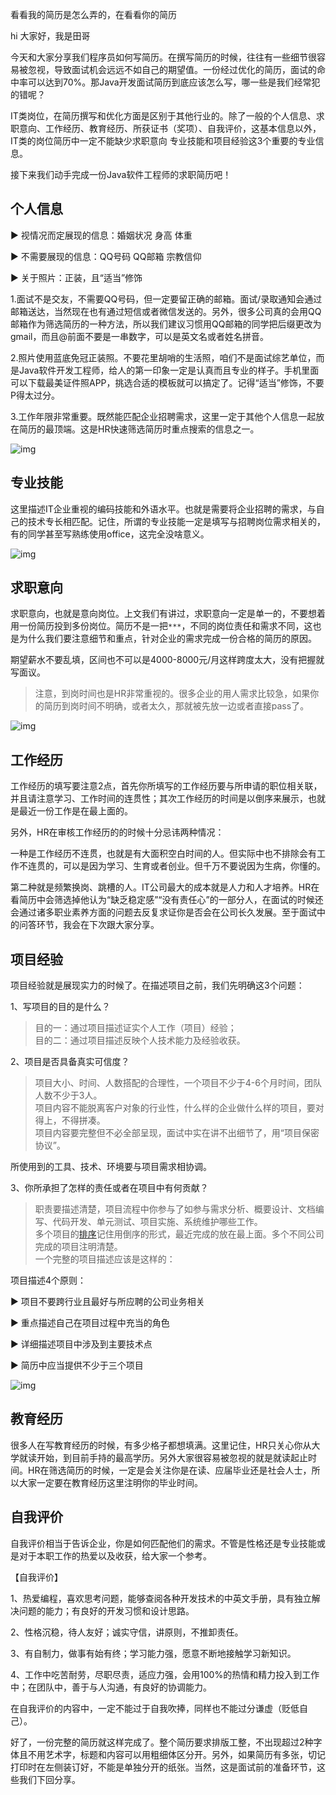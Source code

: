 看看我的简历是怎么弄的，在看看你的简历

 hi 大家好，我是田哥

今天和大家分享我们程序员如何写简历。在撰写简历的时候，往往有一些细节很容易被忽视，导致面试机会远远不如自己的期望值。一份经过优化的简历，面试的命中率可以达到70%。那Java开发面试简历到底应该怎么写，哪一些是我们经常犯的错呢？ 

 IT类岗位，在简历撰写和优化方面是区别于其他行业的。除了一般的个人信息、求职意向、工作经历、教育经历、所获证书（奖项）、自我评价，这基本信息以外，IT类的岗位简历中一定不能缺少求职意向 专业技能和项目经验这3个重要的专业信息。 

 接下来我们动手完成一份Java软件工程师的求职简历吧！ 

## 个人信息 

 ▶ 视情况而定展现的信息：婚姻状况 身高 体重 

 ▶ 不需要展现的信息：QQ号码 QQ邮箱 宗教信仰 

 ▶ 关于照片：正装，且“适当”修饰 

 1.面试不是交友，不需要QQ号码，但一定要留正确的邮箱。面试/录取通知会通过邮箱送达，当然现在也有通过短信或者微信发送的。另外，很多公司真的会用QQ邮箱作为筛选简历的一种方法，所以我们建议习惯用QQ邮箱的同学把后缀更改为gmail，而且@前面不要是一串数字，可以是英文名或者姓名拼音。 

 2.照片使用蓝底免冠正装照。不要花里胡哨的生活照，咱们不是面试综艺单位，而是Java软件开发工程师，给人的第一印象一定是认真而且专业的样子。手机里面可以下载最美证件照APP，挑选合适的模板就可以搞定了。记得“适当”修饰，不要P得太过分。 

 3.工作年限非常重要。既然能匹配企业招聘需求，这里一定于其他个人信息一起放在简历的最顶端。这是HR快速筛选简历时重点搜索的信息之一。 

![img](E:\other\网络\assets\v2-1eecaf915ebc657faf2c7edbde93608f_720w.jpg) 

## 专业技能 

 这里描述IT企业重视的编码技能和外语水平。也就是需要将企业招聘的需求，与自己的技术专长相匹配。记住，所谓的专业技能一定是填写与招聘岗位需求相关的，有的同学甚至写熟练使用office，这完全没啥意义。

![img](E:\other\网络\assets\v2-83cede95ada74a21e2de3769a271c3ea_720w.jpg) 

## 求职意向 

 求职意向，也就是意向岗位。上文我们有讲过，求职意向一定是单一的，不要想着用一份简历投到多份岗位。简历不是一把`***`，不同的岗位责任和需求不同，这也是为什么我们要注意细节和重点，针对企业的需求完成一份合格的简历的原因。 

期望薪水不要乱填，区间也不可以是4000-8000元/月这样跨度太大，没有把握就写面议。 

> 注意，到岗时间也是HR非常重视的。很多企业的用人需求比较急，如果你的简历到岗时间不明确，或者太久，那就被先放一边或者直接pass了。 

![img](E:\other\网络\assets\v2-1c110ee185482dc486b3d051f34b1110_720w.jpg) 

## 工作经历 

工作经历的填写要注意2点，首先你所填写的工作经历要与所申请的职位相关联，并且请注意学习、工作时间的连贯性；其次工作经历的时间是以倒序来展示，也就是最近一份工作是在最上面的。 

 另外，HR在审核工作经历的的时候十分忌讳两种情况： 

 一种是工作经历不连贯，也就是有大面积空白时间的人。但实际中也不排除会有工作不连贯的，可以是因为学习、生育或者创业。但千万不要说因为生病，你懂的。 

 第二种就是频繁换岗、跳槽的人。IT公司最大的成本就是人力和人才培养。HR在看简历中会筛选掉他认为“缺乏稳定感”“没有责任心”的一部分人，在面试的时候还会通过诸多职业素养方面的问题去反复求证你是否会在公司长久发展。至于面试中的问答环节，我会在下次跟大家分享。 

## 项目经验 

项目经验就是展现实力的时候了。在描述项目之前，我们先明确这3个问题： 

 1、写项目的目的是什么？ 

>  目的一：通过项目描述证实个人工作（项目）经验；  
>  目的二：通过项目描述反映个人技术能力及经验收获。  

 2、项目是否具备真实可信度？ 

>  项目大小、时间、人数搭配的合理性，一个项目不少于4-6个月时间，团队人数不少于3人。  
>  项目内容不能脱离客户对象的行业性，什么样的企业做什么样的项目，要对得上，不得拼凑。  
>  项目内容要完整但不必全部呈现，面试中实在讲不出细节了，用“项目保密协议”。  

 所使用到的工具、技术、环境要与项目需求相协调。 

 3、你所承担了怎样的责任或者在项目中有何贡献？ 

>  职责要描述清楚，项目流程中你参与了如参与需求分析、概要设计、文档编写、代码开发、单元测试、项目实施、系统维护哪些工作。  
>  多个项目的[排序]()记住用倒序的形式，最近完成的放在最上面。多个不同公司完成的项目注明清楚。  
>  一个完整的项目描述应该是这样的：  

 项目描述4个原则： 

 ▶ 项目不要跨行业且最好与所应聘的公司业务相关 

 ▶ 重点描述自己在项目过程中充当的角色 

 ▶ 详细描述项目中涉及到主要技术点 

 ▶ 简历中应当提供不少于三个项目 

![img](E:\other\网络\assets\v2-1197d6317d7f56adc798469dd489d4e6_720w.jpg) 

## 教育经历 

 很多人在写教育经历的时候，有多少格子都想填满。这里记住，HR只关心你从大学就读开始，到目前手持的最高学历。另外大家很容易被忽视的就是就读起止时间。HR在筛选简历的时候，一定是会关注你是在读、应届毕业还是社会人士，所以大家一定要在教育经历这里注明你的毕业时间。 

## 自我评价 

自我评价相当于告诉企业，你是如何匹配他们的需求。不管是性格还是专业技能或是对于本职工作的热爱以及收获，给大家一个参考。 

【自我评价】 

 1、热爱编程，喜欢思考问题，能够查阅各种开发技术的中英文手册，具有独立解决问题的能力；有良好的开发习惯和设计思路。 

 2、性格沉稳，待人友好；诚实守信，讲原则，不推卸责任。 

 3、有自制力，做事有始有终；学习能力强，愿意不断地接触学习新知识。 

 4、工作中吃苦耐劳，尽职尽责，适应力强，会用100%的热情和精力投入到工作中；在团队中，善于与人沟通，有良好的协调能力。 

在自我评价的内容中，一定不能过于自我吹捧，同样也不能过分谦虚（贬低自己）。 

好了，一份完整的简历就这样完成了。整个简历要求排版工整，不出现超过2种字体且不用艺术字，标题和内容可以用粗细体区分开。另外，如果简历有多张，切记打印时在左侧装订好，不能是单独分开的纸张。当然，这是面试前的准备环节，这些我们下回分享。
